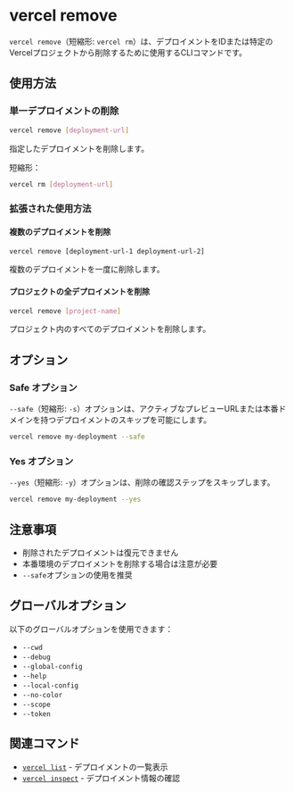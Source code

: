 # vercel remove

`vercel remove`（短縮形: `vercel rm`）は、デプロイメントをIDまたは特定のVercelプロジェクトから削除するために使用するCLIコマンドです。

## 使用方法

### 単一デプロイメントの削除

```bash
vercel remove [deployment-url]
```

指定したデプロイメントを削除します。

短縮形：

```bash
vercel rm [deployment-url]
```

### 拡張された使用方法

#### 複数のデプロイメントを削除

```bash
vercel remove [deployment-url-1 deployment-url-2]
```

複数のデプロイメントを一度に削除します。

#### プロジェクトの全デプロイメントを削除

```bash
vercel remove [project-name]
```

プロジェクト内のすべてのデプロイメントを削除します。

## オプション

### Safe オプション

`--safe`（短縮形: `-s`）オプションは、アクティブなプレビューURLまたは本番ドメインを持つデプロイメントのスキップを可能にします。

```bash
vercel remove my-deployment --safe
```

### Yes オプション

`--yes`（短縮形: `-y`）オプションは、削除の確認ステップをスキップします。

```bash
vercel remove my-deployment --yes
```

## 注意事項

- 削除されたデプロイメントは復元できません
- 本番環境のデプロイメントを削除する場合は注意が必要
- `--safe`オプションの使用を推奨

## グローバルオプション

以下のグローバルオプションを使用できます：

- `--cwd`
- `--debug`
- `--global-config`
- `--help`
- `--local-config`
- `--no-color`
- `--scope`
- `--token`

## 関連コマンド

- [`vercel list`](/docs/cli/list) - デプロイメントの一覧表示
- [`vercel inspect`](/docs/cli/inspect) - デプロイメント情報の確認
